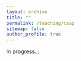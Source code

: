 ```yaml
---
layout: archive
title: ""
permalink: /teaching/csap
sitemap: false
author_profile: true
---
```


In progress...